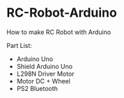 # RC-Robot-Arduino
How to make RC Robot with Arduino

Part List:
- Arduino Uno
- Shield Arduino Uno
- L298N Driver Motor
- Motor DC + Wheel
- PS2 Bluetooth 

